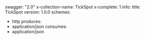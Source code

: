 swagger: "2.0"
x-collection-name: TickSpot
x-complete: 1
info:
  title: TickSpot
  version: 1.0.0
schemes:
- http
produces:
- application/json
consumes:
- application/json